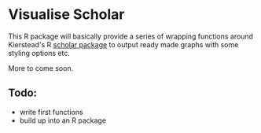 # Visualise Scholar
This R package will basically provide a series of wrapping functions around Kierstead's R [scholar package](https://github.com/jkeirstead/scholar) to output ready made graphs with some styling options etc.

More to come soon.

## Todo:
- write first functions
- build up into an R package

